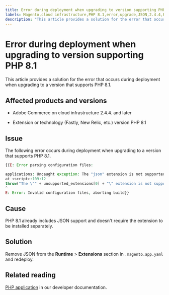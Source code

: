 ```yaml
---
title: Error during deployment when upgrading to version supporting PHP 8.1
labels: Magento,cloud infrastructure,PHP 8.1,error,upgrade,JSON,2.4.4,Fastly,New Relic,Adobe Commerce,deployment
description: "This article provides a solution for the error that occurs during deployment when upgrading to a version that supports PHP 8.1."
---
```


# Error during deployment when upgrading to version supporting PHP 8.1

This article provides a solution for the error that occurs during deployment when upgrading to a version that supports PHP 8.1.

## Affected products and versions

* Adobe Commerce on cloud infrastructure 2.4.4. and later

* Extension or technology (Fastly, New Relic, etc.) version PHP 8.1

## Issue

The following error occurs during deployment when upgrading to a version that supports PHP 8.1.

```PHP
{{E: Error parsing configuration files:

applications: Uncaught exception: The "json" extension is not supported for php:8.1
at <script>:109:12
throw("The \"" + unsupported_extensions[0] + "\" extension is not supported for " + service.type);
^
E: Error: Invalid configuration files, aborting build}}
```

## Cause

PHP 8.1 already includes JSON support and doesn't require the extension to be installed separately.

## Solution

Remove JSON from the **Runtime** > **Extensions** section in `.magento.app.yaml` and redeploy.

## Related reading

[PHP application](https://devdocs.magento.com/cloud/project/magento-app-php-application.html) in our developer documentation. 

